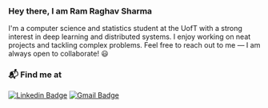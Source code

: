 ### Hey there, I am Ram Raghav Sharma

I'm a computer science and statistics student at the UofT with a strong interest in deep learning and distributed systems. I enjoy working on neat projects and tackling complex problems. Feel free to reach out to me — I am always open to collaborate! :smiley:

### 📬 Find me at
[![Linkedin Badge](https://img.shields.io/badge/-LinkedIn-blue?style=flat-square&logo=Linkedin&logoColor=white&link=https://www.linkedin.com/in/ram-raghav-sharma/)](https://www.linkedin.com/in/ram-raghav-sharma)
[![Gmail Badge](https://img.shields.io/badge/-Gmail-d14836?style=flat-square&logo=Gmail&logoColor=white&link=mailto:rraagghhaavv21@gmail.com)](mailto:rraagghhaavv21@gmail.com)


